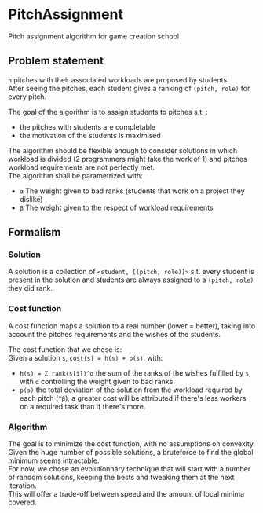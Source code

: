 # PitchAssignment
Pitch assignment algorithm for game creation school

## Problem statement
`n` pitches with their associated workloads are proposed by students.  
After seeing the pitches, each student gives a ranking of `(pitch, role)` for every pitch.  

The goal of the algorithm is to assign students to pitches s.t. :
- the pitches with students are completable
- the motivation of the students is maximised

The algorithm should be flexible enough to consider solutions in which workload is divided
(2 programmers might take the work of 1) and pitches workload requirements are not perfectly met.  
The algorithm shall be parametrized with:
- `α` The weight given to bad ranks (students that work on a project they dislike)
- `β` The weight given to the respect of workload requirements

## Formalism

### Solution
A solution is a collection of `<student, [(pitch, role)]>` s.t. every student is present in the solution and students are always assigned to a `(pitch, role)` they did rank.

### Cost function
A cost function maps a solution to a real number (lower = better), 
taking into account the pitches requirements and the wishes of the students.

The cost function that we chose is:  
Given a solution `s`, `cost(s) = h(s) + p(s)`, with:
- `h(s) = Σ rank(s[i])^α` the sum of the ranks of the wishes fulfilled by `s`, with `α` controlling the weight given to bad ranks.
- `p(s)` the total deviation of the solution from the workload required by each pitch (`^β`), a greater cost will be attributed if there's less workers on a required task than if there's more.

### Algorithm
The goal is to minimize the cost function, with no assumptions on convexity.  
Given the huge number of possible solutions, a bruteforce to find the global minimum seems intractable.  
For now, we chose an evolutionnary technique that will start with a number of random solutions, keeping the bests and tweaking them at the next iteration.  
This will offer a trade-off between speed and the amount of local minima covered.
